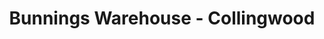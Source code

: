 ---
title: "Bunnings Warehouse - Collingwood"
url: /collingwood/bunnings-warehouse-collingwood/
shop: Baumarkt
---